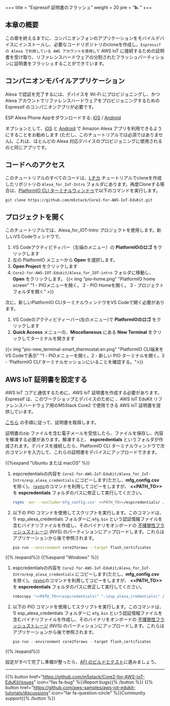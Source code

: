 +++
title = "Espressif 証明書のフラッシュ"
weight = 20
pre = "<b>b. </b>"
+++

## 本章の概要
この章を終えるまでに、コンパニオンフォンのアプリケーションをモバイルデバイスにインストールし、必要なコードリポジトリのcloneを作成し、`Espressif の Alexa で利用している AWS アカウントを使用して` AWS IoT に接続するための証明書を受け取り、リファレンスハードウェアの分割されたフラッシュパーティションに証明書をフラッシュすることができています。

## コンパニオンモバイルアプリケーション
Alexa で認証を完了するには、デバイスを Wi-Fi にプロビジョニングし、かつAlexa アカウントでリファレンスハードウェアをプロビジョニングするための Espressif のコンパニオンアプリが必要です。

ESP Alexa Phone Appをダウンロードする: [iOS](https://apps.apple.com/in/app/esp-alexa/id1464127534) / [Android](https://play.google.com/store/apps/details?id=com.espressif.provbleavs)

オプションとして、[iOS](https://apps.apple.com/us/app/amazon-alexa/id944011620) と [Android](https://play.google.com/store/apps/details?id=com.amazon.dee.app) で Amazon Alexa アプリを利用できるようにすることをお勧めします (ただし、このチュートリアルでは必須ではありません)。これは、ほとんどの Alexa 対応デバイスのプロビジョニングに使用されるのと同じアプリです。

## コードへのアクセス
このチュートリアルのすべてのコードは、[Lチカ](/jp/blinky-hello-world.html) チュートリアルでcloneを作成したリポジトリの `Alexa_for_IoT-Intro` フォルダにあります。再度Cloneする場合は、[PlatformIO CLI ターミナルウィンドゥ](/jp/blinky-hello-world/prerequisites.html#platformio)で以下のコマンドを実行します。
```
git clone https://github.com/m5stack/Core2-for-AWS-IoT-EduKit.git
```

## プロジェクトを開く
このチュートリアルでは、Alexa_for_IOT-Intro プロジェクトを使用します。新しいVS Codeウィンドウで、 
1. VS Codeアクティビティバー（左端のメニュー）の **PlatformIOのロゴ** をクリックします
2. 左の PlatformIO メニューから **Open** を選択します。
3. **Open Project** をクリックします
4. `Core2-for-AWS-IOT-Edukit/Alexa_for_IOT-intro` フォルダに移動し、**Open** をクリックします。
{{< img "pio-home.png" "PlatformIO home screen" "1 - PIOメニューを開く。 2 - PIO Homeを開く。 3 - プロジェクトフォルダを開く" >}}

次に、新しいPlatformIO CLIターミナルウィンドウをVS Codeで開く必要があります。
1. VS Codeのアクティビティーバー(左のメニュー)で **PlatformIOのロゴ** をクリックします
2. **Quick Access** メニューの、**Miscellaneous** にある **New Terminal** をクリックしてターミナルを開きます

{{< img "pio-new_terminal-smart_thermostat.en.png" "PlatformIO CLI端末をVS Codeで表示" "1 - PIOメニューを開く。2 - 新しい PIO ターミナルを開く。3 - 'PlatformIO CLI'ターミナルセッションにいることを確認する。">}}

## AWS IoT 証明書を設定する
AWS IoT コアと通信するために、AWS IoT 証明書を作成する必要があります。Espressif は、このワークショップとデバイスのために 、AWS IoT EduKit リファレンスハードウェア用のM5Stack Core2 で使用できる AWS IoT 証明書を提供しています。

[こちら](https://espressif.github.io/esp-va-sdk/) の手順に従って、証明書を取得します。

証明書のzip ファイルを含む電子メールを受信したら、ファイルを保存し、内容を解凍する必要があります。解凍すると、 **espcredentials** というフォルダが作成されます。デバイスを接続したら、PlatformIO CLI ターミナルウィンドウで次のコマンドを入力して、これらの証明書をデバイスにアップロードできます。

{{%expand "Ubuntu または macOS" %}}
1. espcredentialsの内容を `Core2-for-AWS-IoT-EduKit/Alexa_for_IoT-Intro/esp_alexa_credentials` にコピーします(ただし、**mfg_config.csv** を除く)。  [rsync](https://download.samba.org/pub/rsync/rsync.1)のコマンドを利用してコピーをしますが、 **<<PATH_TO>>** を **espcredentials** フォルダのパスに修正して実行してください。
   ```bash
   rsync -avr --exclude='mfg_config.csv' <<PATH_TO>>/espcredentials/ ./esp_alexa_credentials/
   ```
   
2. 以下の PIO コマンドを使用してスクリプトを実行します。このコマンドは、1) esp_alexa_credentials フォルダーに `mfg.bin` という認証情報ファイルを含むバイナリファイルを作成し、そのバイナリをオンボードの [不揮発性フラッシュストレージ](https://docs.espressif.com/projects/esp-idf/en/v4.2/esp32/api-reference/storage/nvs_flash.html) (NVS) のパーティションにアップロードします。これらはアプリケーションから後で参照されます。
   ```bash
   pio run --environment core2foraws --target flash_certificates
   ```
{{% /expand%}}
{{%expand "Windows" %}}
1. espcredentialsの内容を `Core2-for-AWS-IoT-EduKit/Alexa_for_IoT-Intro/esp_alexa_credentials` にコピーします(ただし、**mfg_config.csv** を除く)。  [rsync](https://download.samba.org/pub/rsync/rsync.1)のコマンドを利用してコピーをしますが、 **<<PATH_TO>>** を **espcredentials** フォルダのパスに修正して実行してください。
   ```PowerShell
   robocopy "<<PATH_TO>>\espcredentials\" ".\esp_alexa_credentials\" /xf mfg_config.csv
   ```
   
2. 以下の PIO コマンドを使用してスクリプトを実行します。このコマンドは、1) esp_alexa_credentials フォルダーに `mfg.bin` という認証情報ファイルを含むバイナリファイルを作成し、そのバイナリをオンボードの [不揮発性フラッシュストレージ](https://docs.espressif.com/projects/esp-idf/en/v4.2/esp32/api-reference/storage/nvs_flash.html) (NVS) のパーティションにアップロードします。これらはアプリケーションから後で参照されます。
   ```PowerShell
   pio run --environment core2foraws --target flash_certificates
   ```
{{% /expand%}}

設定がすべて完了し準備が整ったら、[AFI のビルドとテスト](/jp/intro-to-alexa-for-iot/building-and-testing-afi.html)に進みましょう。

---
{{% button href="https://github.com/m5stack/Core2-for-AWS-IoT-EduKit/issues" icon="fas fa-bug" %}}Report bugs{{% /button %}} {{% button href="https://github.com/aws-samples/aws-iot-edukit-tutorials/discussions" icon="far fa-question-circle" %}}Community support{{% /button %}}